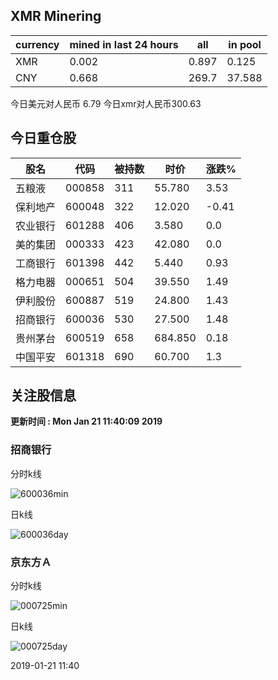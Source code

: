 ## XMR Minering

|currency|mined in last 24 hours|all|in pool|
|---|---|---|---|
|XMR|0.002|0.897|0.125|
|CNY|0.668|269.7|37.588|

今日美元对人民币 6.79	今日xmr对人民币300.63


## 今日重仓股 

|股名|代码|被持数|时价|涨跌%|
|---|---|---|---|---|
|五粮液|000858|311|55.780|3.53|
|保利地产|600048|322|12.020|-0.41|
|农业银行|601288|406|3.580|0.0|
|美的集团|000333|423|42.080|0.0|
|工商银行|601398|442|5.440|0.93|
|格力电器|000651|504|39.550|1.49|
|伊利股份|600887|519|24.800|1.43|
|招商银行|600036|530|27.500|1.48|
|贵州茅台|600519|658|684.850|0.18|
|中国平安|601318|690|60.700|1.3|

## 关注股信息
**更新时间 : Mon Jan 21 11:40:09 2019**
### 招商银行 
分时k线

![600036min](http://image.sinajs.cn/newchart/min/n/sh600036.gif)

日k线

![600036day](http://image.sinajs.cn/newchart/daily/n/sh600036.gif)

### 京东方Ａ 
分时k线

![000725min](http://image.sinajs.cn/newchart/min/n/sz000725.gif)

日k线

![000725day](http://image.sinajs.cn/newchart/daily/n/sz000725.gif)

2019-01-21 11:40